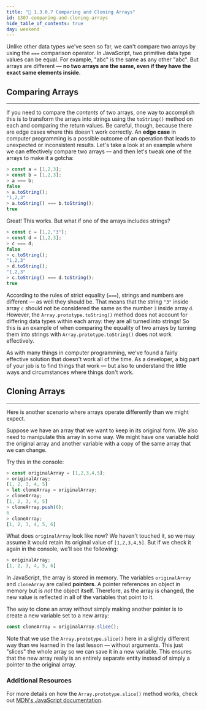 ```yaml
---
title: "📓 1.3.0.7 Comparing and Cloning Arrays"
id: 1307-comparing-and-cloning-arrays
hide_table_of_contents: true
day: weekend
---
```


Unlike other data types we've seen so far, we can't compare two arrays by using the `===` comparison operator. In JavaScript, two primitive data type values can be equal. For example, "abc" is the same as any other "abc". But arrays are different — **no two arrays are the same, even if they have the exact same elements inside**.

## Comparing Arrays
---

If you need to compare the _contents_ of two arrays, one way to accomplish this is to transform the arrays into strings using the `toString()` method on each and comparing the return values. Be careful, though, because there are edge cases where this doesn't work correctly. An **edge case** in computer programming is a possible outcome of an operation that leads to unexpected or inconsistent results. Let's take a look at an example where we can effectively compare two arrays — and then let's tweak one of the arrays to make it a gotcha:

```javascript
> const a = [1,2,3];
> const b = [1,2,3];
> a === b;
false
> a.toString();
"1,2,3"
> a.toString() === b.toString();
true
```

Great! This works. But what if one of the arrays includes strings?

```javascript
> const c = [1,2,"3"];
> const d = [1,2,3];
> c === d;
false
> c.toString();
"1,2,3"
> d.toString();
"1,2,3"
> c.toString() === d.toString();
true
```

According to the rules of strict equality (`===`), strings and numbers are different — as well they should be. That means that the string `"3"` inside array `c` should not be considered the same as the number `3` inside array `d`. However, the `Array.prototype.toString()` method does not account for differing data types within each array: they are all turned into strings! So this is an example of when comparing the equality of two arrays by turning them into strings with `Array.prototype.toString()` does not work effectively.

As with many things in computer programming, we've found a fairly effective solution that doesn't work all of the time. As a developer, a big part of your job is to find things that work — but also to understand the little ways and circumstances where things don't work.

## Cloning Arrays
---

Here is another scenario where arrays operate differently than we might expect.

Suppose we have an array that we want to keep in its original form. We also need to manipulate this array in some way. We might have one variable hold the original array and another variable with a copy of the same array that we can change.

Try this in the console:

```javascript
> const originalArray = [1,2,3,4,5];
> originalArray;
[1, 2, 3, 4, 5]
> let cloneArray = originalArray;
> cloneArray;
[1, 2, 3, 4, 5]
> cloneArray.push(6);
6
> cloneArray;
[1, 2, 3, 4, 5, 6]
```

What does `originalArray` look like now? We haven't touched it, so we may assume it would retain its original value of `[1,2,3,4,5]`. But if we check it again in the console, we'll see the following:

```javascript
> originalArray;
[1, 2, 3, 4, 5, 6]
```

In JavaScript, the array is stored in memory. The variables `originalArray` and `cloneArray` are called **pointers**. A pointer references an object in memory but is _not_ the object itself. Therefore, as the array is changed, the new value is reflected in all of the variables that point to it.

The way to clone an array _without_ simply making another pointer is to create a new variable set to a new array:

```javascript
const cloneArray = originalArray.slice();
```

Note that we use the `Array.prototype.slice()` here in a slightly different way than we learned in the last lesson — without arguments. This just "slices" the whole array so we can save it in a new variable. This ensures that the new array really is an entirely separate entity instead of simply a pointer to the original array.

### Additional Resources

For more details on how the `Array.prototype.slice()` method works, check out [MDN's JavaScript documentation](https://developer.mozilla.org/en-US/docs/Web/JavaScript/Reference/Global_Objects/Array/slice).
